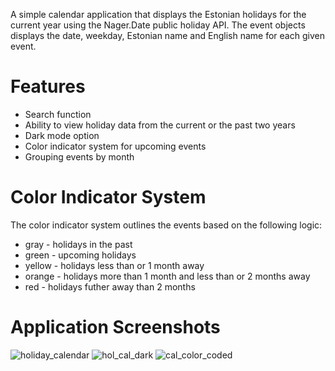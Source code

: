 A simple calendar application that displays the Estonian holidays for the current year using the Nager.Date public holiday API. The event objects displays the date, weekday, Estonian name and English name for each given event. 

# Features
* Search function
* Ability to view holiday data from the current or the past two years
* Dark mode option
* Color indicator system for upcoming events
* Grouping events by month

# Color Indicator System
The color indicator system outlines the events based on the following logic:
* gray - holidays in the past
* green - upcoming holidays
* yellow - holidays less than or 1 month away
* orange - holidays more than 1 month and less than or 2 months away
* red - holidays futher away than 2 months

# Application Screenshots
![holiday_calendar](https://github.com/user-attachments/assets/10ef61b6-55a9-42e4-80ff-54a51f8483f6)
![hol_cal_dark](https://github.com/user-attachments/assets/9d6e14d7-a651-43e3-8304-7542933b86ed)
![cal_color_coded](https://github.com/user-attachments/assets/c4f5c269-7a89-4719-a2f6-22776e003e91)
